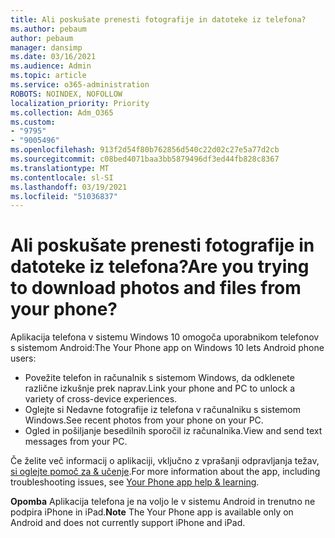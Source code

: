 ```yaml
---
title: Ali poskušate prenesti fotografije in datoteke iz telefona?
ms.author: pebaum
author: pebaum
manager: dansimp
ms.date: 03/16/2021
ms.audience: Admin
ms.topic: article
ms.service: o365-administration
ROBOTS: NOINDEX, NOFOLLOW
localization_priority: Priority
ms.collection: Adm_O365
ms.custom:
- "9795"
- "9005496"
ms.openlocfilehash: 913f2d54f80b762856d540c22d02c27e5a77d2cb
ms.sourcegitcommit: c08bed4071baa3bb5879496df3ed44fb828c8367
ms.translationtype: MT
ms.contentlocale: sl-SI
ms.lasthandoff: 03/19/2021
ms.locfileid: "51036837"
---
```

# <a name="are-you-trying-to-download-photos-and-files-from-your-phone"></a><span data-ttu-id="b76a4-102">Ali poskušate prenesti fotografije in datoteke iz telefona?</span><span class="sxs-lookup"><span data-stu-id="b76a4-102">Are you trying to download photos and files from your phone?</span></span>

<span data-ttu-id="b76a4-103">Aplikacija telefona v sistemu Windows 10 omogoča uporabnikom telefonov s sistemom Android:</span><span class="sxs-lookup"><span data-stu-id="b76a4-103">The Your Phone app on Windows 10 lets Android phone users:</span></span>

- <span data-ttu-id="b76a4-104">Povežite telefon in računalnik s sistemom Windows, da odklenete različne izkušnje prek naprav.</span><span class="sxs-lookup"><span data-stu-id="b76a4-104">Link your phone and PC to unlock a variety of cross-device experiences.</span></span>
- <span data-ttu-id="b76a4-105">Oglejte si Nedavne fotografije iz telefona v računalniku s sistemom Windows.</span><span class="sxs-lookup"><span data-stu-id="b76a4-105">See recent photos from your phone on your PC.</span></span>
- <span data-ttu-id="b76a4-106">Ogled in pošiljanje besedilnih sporočil iz računalnika.</span><span class="sxs-lookup"><span data-stu-id="b76a4-106">View and send text messages from your PC.</span></span>

<span data-ttu-id="b76a4-107">Če želite več informacij o aplikaciji, vključno z vprašanji odpravljanja težav, [si oglejte pomoč za & učenje](https://support.microsoft.com/your-phone-app).</span><span class="sxs-lookup"><span data-stu-id="b76a4-107">For more information about the app, including troubleshooting issues, see [Your Phone app help & learning](https://support.microsoft.com/your-phone-app).</span></span>

<span data-ttu-id="b76a4-108">**Opomba** Aplikacija telefona je na voljo le v sistemu Android in trenutno ne podpira iPhone in iPad.</span><span class="sxs-lookup"><span data-stu-id="b76a4-108">**Note** The Your Phone app is available only on Android and does not currently support iPhone and iPad.</span></span>